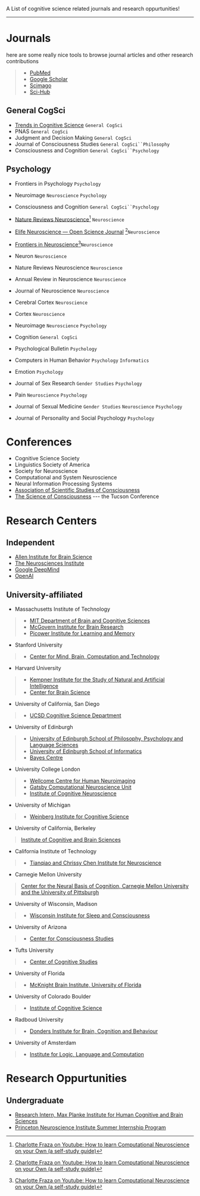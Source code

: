 A List of cognitive science related journals and research oppurtunities! 
___
# Journals
here are some really nice tools to browse journal articles and other research contributions
> * [PubMed](https://pubmed.ncbi.nlm.nih.gov/)
> * [Google Scholar](https://scholar.google.com/)
> * [Scimago](https://www.scimagojr.com/)
> * [Sci-Hub](https://sci-hub.se/)

## General CogSci
* [Trends in Cognitive Science](https://www.cell.com/trends/cognitive-sciences/home) `General CogSci`
* PNAS `General CogSci`
* Judgment and Decision Making `General CogSci`
* Journal of Consciousness Studies `General CogSci``Philosophy`
* Consciousness and Cognition `General CogSci``Psychology`

## Psychology
* Frontiers in Psychology `Psychology`
* Neuroimage `Neuroscience` `Psychology`
* Consciousness and Cognition `General CogSci``Psychology`


* [Nature Reviews Neuroscience](https://www.nature.com/nrn/)[^1] `Neuroscience`
* [Elife Neuroscience — Open Science Journal](https://elifesciences.org/subjects/neuroscience) [^1]`Neuroscience`
* [Frontiers in Neuroscience](https://www.frontiersin.org/journals/neuroscience)[^1]`Neuroscience`
* Neuron `Neuroscience`
* Nature Reviews Neuroscience `Neuroscience`
* Annual Review in Neuroscience `Neuroscience`
* Journal of Neuroscience `Neuroscience`
* Cerebral Cortex `Neuroscience`
* Cortex `Neuroscience`
* Neuroimage `Neuroscience` `Psychology`
* Cognition `General CogSci`
* Psychological Bulletin `Psychology`
* Computers in Human Behavior `Psychology` `Informatics`
* Emotion `Psychology`
* Journal of Sex Research `Gender Studies` `Psychology`
* Pain `Neuroscience` `Psychology`
* Journal of Sexual Medicine `Gender Studies` `Neuroscience` `Psychology`
* Journal of Personality and Social Psychology `Psychology`

# Conferences
* Cognitive Science Society
* Linguistics Society of America
* Society for Neuroscience
* Computational and System Neuroscience
* Neural Information Processing Systems
* [Association of Scientific Studies of Consciousness](https://theassc.org/)
* [The Science of Consciousness](https://consciousness.arizona.edu/science-consciousness-conference) --- the Tucson Conference

# Research Centers
## Independent
* [Allen Institute for Brain Science](https://alleninstitute.org/)
* [The Neurosciences Institute](https://nsi.wegall.net/)
* [Google DeepMind](https://www.deepmind.com/)
* [OpenAI](https://openai.com/)

## University-affiliated
* Massachusetts Institute of Technology
> * [MIT Department of Brain and Cognitive Sciences](https://bcs.mit.edu/)
> * [McGovern Institute for Brain Research](https://mcgovern.mit.edu/)
> * [Picower Institute for Learning and Memory](https://picower.mit.edu/)
* Stanford University
> * [Center for Mind, Brain, Computation and Technology](https://neuroscience.stanford.edu/mbct/home)
* Harvard University
> * [Kempner Institute for the Study of Natural and Artificial Intelligence](https://www.harvard.edu/kempner-institute/)
> * [Center for Brain Science](https://cbs.fas.harvard.edu/)
* University of California, San Diego
> * [UCSD Cognitive Science Department](https://cogsci.ucsd.edu/)
* University of Edinburgh 
> * [University of Edinburgh School of Philosophy, Psychology and Language Sciences](https://www.ed.ac.uk/ppls)
> * [University of Edinburgh School of Informatics](https://www.ed.ac.uk/informatics)
> * [Bayes Centre](https://www.ed.ac.uk/bayes)
* University College London
> * [Wellcome Centre for Human Neuroimaging](https://www.fil.ion.ucl.ac.uk/)
> * [Gatsby Computational Neuroscience Unit](https://www.ucl.ac.uk/gatsby/)
> * [Institute of Cognitive Neuroscience](https://www.ucl.ac.uk/icn)
* University of Michigan
> * [Weinberg Institute for Cognitive Science](https://lsa.umich.edu/weinberginstitute)
* University of California, Berkeley
> [Institute of Cognitive and Brain Sciences](https://icbs.berkeley.edu/)
* California Institute of Technology
> * [Tianqiao and Chrissy Chen Institute for Neuroscience](https://neuroscience.caltech.edu/)
* Carnegie Mellon University
> [Center for the Neural Basis of Cognition, Carnegie Mellon University and the University of Pittsburgh](https://www.cnbc.cmu.edu/)
* University of Wisconsin, Madison
> * [Wisconsin Institute for Sleep and Consciousness](https://sleep-and-consciousness.wisc.edu/)
* University of Arizona
> * [Center for Consciousness Studies](https://consciousness.arizona.edu/)
* Tufts University
> * [Center of Cognitive Studies](https://ase.tufts.edu/cogstud/)
* University of Florida
> * [McKnight Brain Institute, University of Florida](https://mbi.ufl.edu/)
* University of Colorado Boulder
> * [Institute of Cognitive Science](https://www.colorado.edu/ics/)
* Radboud University
> * [Donders Institute for Brain, Cognition and Behaviour](https://www.ru.nl/donders/)
* University of Amsterdam
> * [Institute for Logic, Language and Computation](https://www.illc.uva.nl/)


# Research Oppurtunities

## Undergraduate
* [Research Intern, Max Planke Institute for Human Cognitive and Brain Sciences](https://www.cbs.mpg.de/career/internships)
* [Princeton Neuroscience Institute Summer Internship Program](https://undergraduateresearch.princeton.edu/programs/summer-programs/princeton-neuroscience-institute-summer-internship-program)


[^1]:[Charlotte Fraza on Youtube: How to learn Computational Neuroscience on your Own (a self-study guide)](https://www.youtube.com/watch?v=MhF3R_0LWbk)
